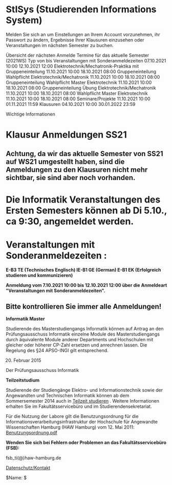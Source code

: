 # StISys (Studierenden Informations System)
Melden Sie sich an um Einstellungen an Ihrem Account vorzunehmen, ihr Passwort zu ändern, Ergebnisse Ihrer Klausuren einzusehen oder Veranstaltungen im nächsten Semester zu buchen.

Übersicht der nächsten Anmelde Termine für das aktuelle Semester (2021WS)
Typ
von
bis
Veranstaltungen mit Sonderanmeldezeiten
07.10.2021 10:00
12.10.2021 12:00
Elektrotechnik/Mechatronik-Praktika mit Gruppeneinteilung
11.10.2021 10:00
18.10.2021 08:00
Gruppeneinteilung Wahlpflicht Elektrotechnik/Mechatronik
11.10.2021 10:00
18.10.2021 08:00
Gruppeneinteilung Wahlpflicht Master Elektrotechnik
11.10.2021 10:00
18.10.2021 08:00
Gruppeneinteilung Übung Elektrotechnik/Mechatronik
11.10.2021 10:00
18.10.2021 08:00
Wahlpflicht Master Elektrotechnik
11.10.2021 10:00
18.10.2021 08:00
Seminare/Projekte
11.10.2021 10:00
01.11.2021 11:59
Klausuren
04.10.2021 10:00
30.01.2022 23:59

Wichtige Informationen

# **Klausur Anmeldungen SS21**

## Achtung, da wir das aktuelle Semester von SS21 auf WS21 umgestellt haben, sind die Anmeldungen zu den Klausuren nicht mehr sichtbar, sie sind aber noch vorhanden.

# **Die Informatik Veranstaltungen des Ersten Semesters können ab Di 5.10., ca 9:30, angemeldet werden.**

# **Veranstaltungen mit Sonderanmeldezeiten :**

**E-B3 TE  (Technisches Englisch) IE-B1 GE (German) E-B1 EK (Erfolgreich studieren und kommunizieren)**

**Anmeldung vom 7.10.2021 10:00  bis 12.10.2021 12:00 über die Anmeldeart "Veranstaltungen mit Sonderanmeldezeiten".**

## **Bitte kontrollieren Sie immer alle Anmeldungen!**

**Informatik Master**

Studierende des Masterstudiengangs Informatik können auf Antrag an den Prüfungsausschuss Informatik einzelne Module des Masterstudiengangs durch äquivalente Module anderer Departments und Hochschulen mit gleicher oder höherer CP-Zahl ersetzen und anrechnen lassen. Die Regelung des §24 APSO-INGI gilt entsprechend.

20. Februar 2015

Der Prüfungsausschuss Informatik

**Teilzeitstudium**

Studierende der Studiengänge Elektro- und Informationstechnik sowie der Angewandten und Technischen Informatik können ab dem Sommersemester 2014 auch in
[Teilzeit studieren](http://www.haw-hamburg.de/teilzeitstudium.html)
. Weitere Informationen erhalten Sie im Fakultätsservicebüro und im Studierendensekretariat.

Für die Nutzung der Labore gilt die Benutzungsordnung für die Informationsverarbeitungsinfrastruktur
der Hochschule für Angewandte Wissenschaften Hamburg
(HAW Hamburg)
vom 12. Mai 2011:
[Benutzungsordnung.pdf](http://www.haw-hamburg.de/fileadmin/user_upload/ITSC/pdf/Benutzerordnung.pdf)

**Wenden Sie sich bei Fehlern oder Problemen an das Fakultätsservicebüro (FSB):**

fsb_ti(@)haw-hamburg.de

[Datenschutz/Kontakt](/datenschutz.html)

$Name:  $
